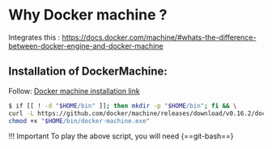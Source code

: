 # Why Docker machine ?

Integrates this : https://docs.docker.com/machine/#whats-the-difference-between-docker-engine-and-docker-machine

## Installation of DockerMachine:

Follow: [Docker machine installation link](https://github.com/docker/machine/releases)

``` bash
$ if [[ ! -d "$HOME/bin" ]]; then mkdir -p "$HOME/bin"; fi && \
curl -L https://github.com/docker/machine/releases/download/v0.16.2/docker-machine-Windows-x86_64.exe > "$HOME/bin/docker-machine.exe" && \
chmod +x "$HOME/bin/docker-machine.exe"
```

!!! Important
    To play the above script, you will need {==git-bash==}

